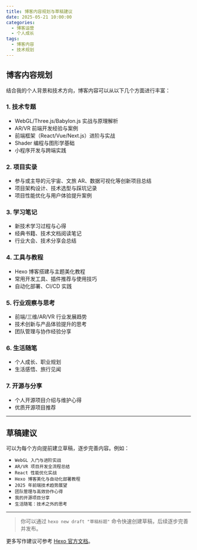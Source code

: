 ```yaml
---
title: 博客内容规划与草稿建议
date: 2025-05-21 10:00:00
categories:
  - 博客运营
  - 个人成长
tags:
  - 博客内容
  - 技术规划
---
```


## 博客内容规划

结合我的个人背景和技术方向，博客内容可以从以下几个方面进行丰富：

### 1. 技术专题

- WebGL/Three.js/Babylon.js 实战与原理解析
- AR/VR 前端开发经验与案例
- 前端框架（React/Vue/Next.js）进阶与实战
- Shader 编程与图形学基础
- 小程序开发与跨端实践

### 2. 项目实录

- 参与或主导的元宇宙、文旅 AR、数据可视化等创新项目总结
- 项目架构设计、技术选型与踩坑记录
- 项目性能优化与用户体验提升案例

### 3. 学习笔记

- 新技术学习过程与心得
- 经典书籍、技术文档阅读笔记
- 行业大会、技术分享会总结

### 4. 工具与教程

- Hexo 博客搭建与主题美化教程
- 常用开发工具、插件推荐与使用技巧
- 自动化部署、CI/CD 实践

### 5. 行业观察与思考

- 前端/三维/AR/VR 行业发展趋势
- 技术创新与产品体验提升的思考
- 团队管理与协作经验分享

### 6. 生活随笔

- 个人成长、职业规划
- 生活感悟、旅行见闻

### 7. 开源与分享

- 个人开源项目介绍与维护心得
- 优质开源项目推荐

---

## 草稿建议

可以为每个方向提前建立草稿，逐步完善内容。例如：

- `WebGL 入门与进阶实战`
- `AR/VR 项目开发全流程总结`
- `React 性能优化实战`
- `Hexo 博客美化与自动化部署教程`
- `2025 年前端技术趋势展望`
- `团队管理与高效协作心得`
- `我的开源项目分享`
- `生活随笔：技术之外的思考`

---

> 你可以通过 `hexo new draft "草稿标题"` 命令快速创建草稿，后续逐步完善并发布。

更多写作建议可参考 [Hexo 官方文档](https://hexo.io/docs/writing)。
